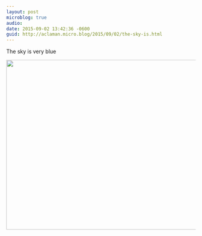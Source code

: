 ```yaml
---
layout: post
microblog: true
audio: 
date: 2015-09-02 13:42:36 -0600
guid: http://aclaman.micro.blog/2015/09/02/the-sky-is.html
---
```

The sky is very blue

<img src="http://micro.alexclaman.com/uploads/2018/2694a1f7a9.jpg" width="600" height="450" />
